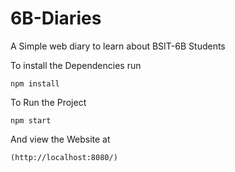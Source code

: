 # 6B-Diaries
A Simple web diary to learn about BSIT-6B Students

To install the Dependencies run
```
npm install
```
To Run the Project
```
npm start
```
And view the Website at
```
(http://localhost:8080/)
```


